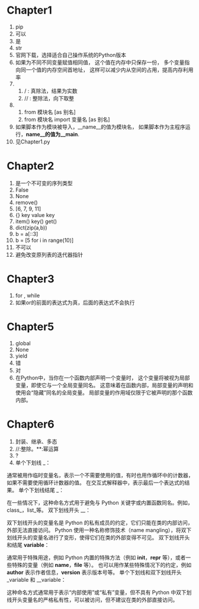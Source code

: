# Chapter1

1. pip
2. 可以
3. 是
4. str
5. 官网下载，选择适合自己操作系统的Python版本
6. 如果为不同不同变量赋值相同值，
   这个值在内存中只保存一份，
   多个变量指向同一个值的内存空间首地址，
   这样可以减少内从空间的占用，提高内存利用率
7.
    1. / : 真除法，结果为实数
    2. // : 整除法，向下取整
8.
    1. from 模块名 [as 别名]
    2. from 模块名 import 变量名 [as 别名]
9. 如果脚本作为模块被导入，__name__的值为模块名，
   如果脚本作为主程序运行，__name__的值为__main__.
10. 见Chapter1.py

# Chapter2

1. 是一个不可变的序列类型
2. False
3. None
4. remove()
5. [6, 7, 9, 11]
6. {} key value key
7. item() key() get()
8. dict(zip(a,b))
9. b = a[::3]
10. b = [5 for i in range(10)]
11. 不可以
14. 避免改变原列表的迭代器指针

# Chapter3

1. for , while
2. 如果or的前面的表达式为真，后面的表达式不会执行

# Chapter5

1. global
2. None
3. yield
4. 错
5. 对
6. 在Python中，当你在一个函数内部声明一个变量时，
   这个变量将被视为局部变量，即使它与一个全局变量同名。
   这意味着在函数内部，局部变量的声明和使用会“隐藏”同名的全局变量。
   局部变量的作用域仅限于它被声明的那个函数内部。

# Chapter6

1. 封装、继承、多态
2. //:整除。**:幂运算
3. ?
6. 单个下划线 _：

通常被用作临时变量名，表示一个不需要使用的值，有时也用作循环中的计数器，如果不需要使用循环计数器的值。
在交互式解释器中，表示最后一个表达式的结果。
单个下划线结尾 _：

在一些情况下，这种命名方式用于避免与 Python 关键字或内置函数同名。例如，class_，list_等。
双下划线开头 __：

双下划线开头的变量名是 Python 的私有成员的约定，它们只能在类的内部访问，外部无法直接访问。
Python 使用一种名称修饰技术（name mangling），将双下划线开头的变量名进行了变形，使得它们在类的外部变得不可见。
双下划线开头和结尾 __variable__：

通常用于特殊用途，例如 Python 内置的特殊方法（例如 __init__，__repr__ 等），或者一些特殊的变量（例如 __name__，__file__ 等）。
也可以用作某些特殊情况下的约定，例如 __author__ 表示作者信息，__version__ 表示版本号等。
单个下划线和双下划线开头 _variable 和 __variable：

这种命名方式通常用于表示“内部使用”或“私有”变量，但不具有 Python 中双下划线开头变量名的严格私有性，可以被访问，但不建议在类的外部直接访问。